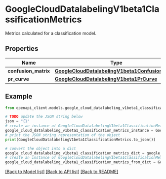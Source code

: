 # GoogleCloudDatalabelingV1beta1ClassificationMetrics

Metrics calculated for a classification model.

## Properties

Name | Type | Description | Notes
------------ | ------------- | ------------- | -------------
**confusion_matrix** | [**GoogleCloudDatalabelingV1beta1ConfusionMatrix**](GoogleCloudDatalabelingV1beta1ConfusionMatrix.md) |  | [optional] 
**pr_curve** | [**GoogleCloudDatalabelingV1beta1PrCurve**](GoogleCloudDatalabelingV1beta1PrCurve.md) |  | [optional] 

## Example

```python
from openapi_client.models.google_cloud_datalabeling_v1beta1_classification_metrics import GoogleCloudDatalabelingV1beta1ClassificationMetrics

# TODO update the JSON string below
json = "{}"
# create an instance of GoogleCloudDatalabelingV1beta1ClassificationMetrics from a JSON string
google_cloud_datalabeling_v1beta1_classification_metrics_instance = GoogleCloudDatalabelingV1beta1ClassificationMetrics.from_json(json)
# print the JSON string representation of the object
print(GoogleCloudDatalabelingV1beta1ClassificationMetrics.to_json())

# convert the object into a dict
google_cloud_datalabeling_v1beta1_classification_metrics_dict = google_cloud_datalabeling_v1beta1_classification_metrics_instance.to_dict()
# create an instance of GoogleCloudDatalabelingV1beta1ClassificationMetrics from a dict
google_cloud_datalabeling_v1beta1_classification_metrics_from_dict = GoogleCloudDatalabelingV1beta1ClassificationMetrics.from_dict(google_cloud_datalabeling_v1beta1_classification_metrics_dict)
```
[[Back to Model list]](../README.md#documentation-for-models) [[Back to API list]](../README.md#documentation-for-api-endpoints) [[Back to README]](../README.md)


